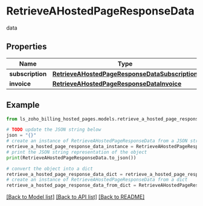 # RetrieveAHostedPageResponseData

data

## Properties

Name | Type | Description | Notes
------------ | ------------- | ------------- | -------------
**subscription** | [**RetrieveAHostedPageResponseDataSubscription**](RetrieveAHostedPageResponseDataSubscription.md) |  | [optional] 
**invoice** | [**RetrieveAHostedPageResponseDataInvoice**](RetrieveAHostedPageResponseDataInvoice.md) |  | [optional] 

## Example

```python
from ls_zoho_billing_hosted_pages.models.retrieve_a_hosted_page_response_data import RetrieveAHostedPageResponseData

# TODO update the JSON string below
json = "{}"
# create an instance of RetrieveAHostedPageResponseData from a JSON string
retrieve_a_hosted_page_response_data_instance = RetrieveAHostedPageResponseData.from_json(json)
# print the JSON string representation of the object
print(RetrieveAHostedPageResponseData.to_json())

# convert the object into a dict
retrieve_a_hosted_page_response_data_dict = retrieve_a_hosted_page_response_data_instance.to_dict()
# create an instance of RetrieveAHostedPageResponseData from a dict
retrieve_a_hosted_page_response_data_from_dict = RetrieveAHostedPageResponseData.from_dict(retrieve_a_hosted_page_response_data_dict)
```
[[Back to Model list]](../README.md#documentation-for-models) [[Back to API list]](../README.md#documentation-for-api-endpoints) [[Back to README]](../README.md)


